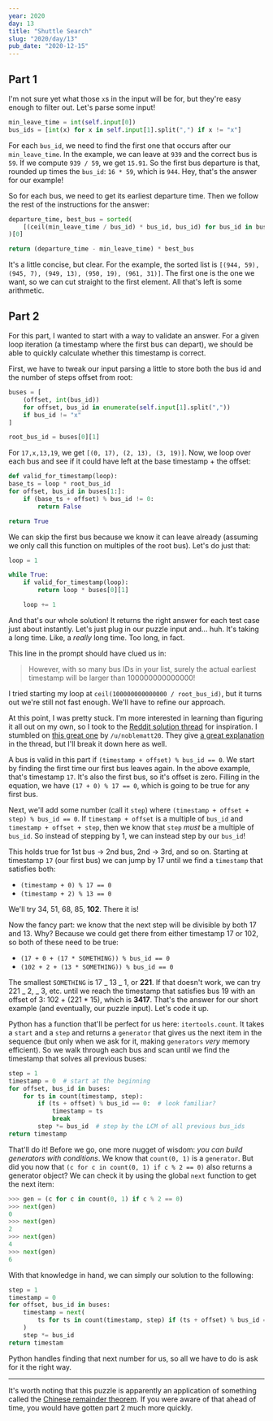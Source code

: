 ```yaml
---
year: 2020
day: 13
title: "Shuttle Search"
slug: "2020/day/13"
pub_date: "2020-12-15"
---
```


## Part 1

I'm not sure yet what those `x`s in the input will be for, but they're easy enough to filter out. Let's parse some input!

```py
min_leave_time = int(self.input[0])
bus_ids = [int(x) for x in self.input[1].split(",") if x != "x"]
```

For each `bus_id`, we need to find the first one that occurs after our `min_leave_time`. In the example, we can leave at `939` and the correct bus is `59`. If we compute `939 / 59`, we get `15.91`. So the first bus departure is that, rounded up times the `bus_id`: `16 * 59`, which is `944`. Hey, that's the answer for our example!

So for each bus, we need to get its earliest departure time. Then we follow the rest of the instructions for the answer:

```py
departure_time, best_bus = sorted(
    [(ceil(min_leave_time / bus_id) * bus_id, bus_id) for bus_id in bus_ids]
)[0]

return (departure_time - min_leave_time) * best_bus
```

It's a little concise, but clear. For the example, the sorted list is `[(944, 59), (945, 7), (949, 13), (950, 19), (961, 31)]`. The first one is the one we want, so we can cut straight to the first element. All that's left is some arithmetic.

## Part 2

For this part, I wanted to start with a way to validate an answer. For a given loop iteration (a timestamp where the first bus can depart), we should be able to quickly calculate whether this timestamp is correct.

First, we have to tweak our input parsing a little to store both the bus id and the number of steps offset from root:

```py
buses = [
    (offset, int(bus_id))
    for offset, bus_id in enumerate(self.input[1].split(","))
    if bus_id != "x"
]

root_bus_id = buses[0][1]
```

For `17,x,13,19`, we get `[(0, 17), (2, 13), (3, 19)]`. Now, we loop over each bus and see if it could have left at the base timestamp + the offset:

```py
def valid_for_timestamp(loop):
base_ts = loop * root_bus_id
for offset, bus_id in buses[1:]:
    if (base_ts + offset) % bus_id != 0:
        return False

return True
```

We can skip the first bus because we know it can leave already (assuming we only call this function on multiples of the root bus). Let's do just that:

```py
loop = 1

while True:
    if valid_for_timestamp(loop):
        return loop * buses[0][1]

    loop += 1
```

And that's our whole solution! It returns the right answer for each test case just about instantly. Let's just plug in our puzzle input and... huh. It's taking a long time. Like, a _really_ long time. Too long, in fact.

This line in the prompt should have clued us in:

> However, with so many bus IDs in your list, surely the actual earliest timestamp will be larger than 100000000000000!

I tried starting my loop at `ceil(100000000000000 / root_bus_id)`, but it turns out we're still not fast enough. We'll have to refine our approach.

At this point, I was pretty stuck. I'm more interested in learning than figuring it all out on my own, so I took to the [Reddit solution thread](https://old.reddit.com/r/adventofcode/comments/kc4njx/2020_day_13_solutions/) for inspiration. I stumbled on [this great one](https://old.reddit.com/r/adventofcode/comments/kc4njx/2020_day_13_solutions/gfncyoc/) by `/u/noblematt20`. They give [a great explanation](https://old.reddit.com/r/adventofcode/comments/kc4njx/2020_day_13_solutions/gfsc2gg/) in the thread, but I'll break it down here as well.

A bus is valid in this part if `(timestamp + offset) % bus_id == 0`. We start by finding the first time our first bus leaves again. In the above example, that's timestamp `17`. It's also the first bus, so it's offset is zero. Filling in the equation, we have `(17 + 0) % 17 == 0`, which is going to be true for any first bus.

Next, we'll add some number (call it `step`) where `(timestamp + offset + step) % bus_id == 0`. If `timestamp + offset` is a multiple of `bus_id` and `timestamp + offset + step`, then we know that `step` _must_ be a multiple of `bus_id`. So instead of stepping by 1, we can instead step by our `bus_id`!

This holds true for 1st bus -> 2nd bus, 2nd -> 3rd, and so on. Starting at timestamp `17` (our first bus) we can jump by 17 until we find a `timestamp` that satisfies both:

- `(timestamp + 0) % 17 == 0`
- `(timestamp + 2) % 13 == 0`

We'll try 34, 51, 68, 85, **102**. There it is!

Now the fancy part: we know that the next step will be divisible by both 17 and 13. Why? Because we could get there from either timestamp 17 or 102, so both of these need to be true:

- `(17 + 0 + (17 * SOMETHING)) % bus_id == 0`
- `(102 + 2 + (13 * SOMETHING)) % bus_id == 0`

The smallest `SOMETHING` is 17 _ 13 _ 1, or **221**. If that doesn't work, we can try 221 _ 2, _ 3, etc. until we reach the timestamp that satisfies bus 19 with an offset of 3: 102 + (221 \* 15), which is **3417**. That's the answer for our short example (and eventually, our puzzle input). Let's code it up.

Python has a function that'll be perfect for us here: `itertools.count`. It takes a `start` and a `step` and returns a `generator` that gives us the next item in the sequence (but only when we ask for it, making `generators` _very_ memory efficient). So we walk through each bus and scan until we find the timestamp that solves all previous buses:

```py
step = 1
timestamp = 0  # start at the beginning
for offset, bus_id in buses:
    for ts in count(timestamp, step):
        if (ts + offset) % bus_id == 0:  # look familiar?
            timestamp = ts
            break
        step *= bus_id  # step by the LCM of all previous bus_ids
return timestamp
```

That'll do it! Before we go, one more nugget of wisdom: _you can build generators with conditions_. We know that `count(0, 1)` is a `generator`. But did you now that `(c for c in count(0, 1) if c % 2 == 0)` also returns a generator object? We can check it by using the global `next` function to get the next item:

```py
>>> gen = (c for c in count(0, 1) if c % 2 == 0)
>>> next(gen)
0
>>> next(gen)
2
>>> next(gen)
4
>>> next(gen)
6
```

With that knowledge in hand, we can simply our solution to the following:

```py
step = 1
timestamp = 0
for offset, bus_id in buses:
    timestamp = next(
        ts for ts in count(timestamp, step) if (ts + offset) % bus_id == 0
    )
    step *= bus_id
return timestam
```

Python handles finding that next number for us, so all we have to do is ask for it the right way.

---

It's worth noting that this puzzle is apparently an application of something called the [Chinese remainder theorem](https://en.wikipedia.org/wiki/Chinese_remainder_theorem). If you were aware of that ahead of time, you would have gotten part 2 much more quickly.
